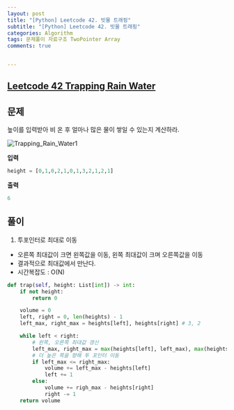 ```yaml
---
layout: post
title: "[Python] Leetcode 42. 빗물 트래핑"
subtitle: "[Python] Leetcode 42. 빗물 트래핑"
categories: Algorithm
tags: 문제풀이 자료구조 TwoPointer Array
comments: true


---
```

## [Leetcode 42 Trapping Rain Water](https://leetcode.com/problems/trapping-rain-water/)

## 문제

높이를 입력받아 비 온 후 얼마나 많은 물이 쌓일 수 있는지 계산하라.

![Trapping_Rain_Water1](https://bernard-choi.github.io/assets/img/post_img/Trapping_Rain_Water1.jpg)

**입력**
```python
height = [0,1,0,2,1,0,1,3,2,1,2,1]
```

**출력**
```python
6
```

## 풀이

1. 투포인터로 최대로 이동

- 오른쪽 최대값이 크면 왼쪽값을 이동, 왼쪽 최대값이 크며 오른쪽값을 이동
- 결과적으로 최대값에서 만난다.
- 시간복잡도 : O(N)

```python
def trap(self, height: List[int]) -> int:
    if not height:
        return 0

    volume = 0
    left, right = 0, len(heights) - 1
    left_max, right_max = heights[left], heights[right] # 3, 2

    while left < right:
        # 왼쪽, 오른쪽 최대값 갱신
        left_max, right_max = max(heights[left], left_max), max(heights[right], right_max)
        # 더 높은 쪽을 향해 투 포인터 이동
        if left_max <= right_max:
            volume += left_max - heights[left]
            left += 1
        else:
            volume += righ_max - heights[right]
            right -= 1
    return volume
```

